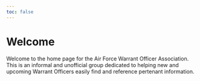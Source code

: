 ```yaml
---
toc: false
---
```


# Welcome

Welcome to the home page for the Air Force Warrant Officer Association. This is an informal and unofficial group dedicated to helping new and upcoming Warrant Officers easily find and reference pertenant information.
